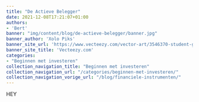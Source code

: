 ```yaml
---
title: "De Actieve Belegger"
date: 2021-12-08T17:21:07+01:00
authors: 
- 'Bert'
banner: "img/content/blog/de-actieve-belegger/banner.jpg"
banner_author: 'Xolo Piks'
banner_site_url: 'https://www.vecteezy.com/vector-art/3546370-student-girl-raises-her-hand-to-answer-a-question-at-school'
banner_site_title: 'Vecteezy.com'
categories: 
- "Beginnen met investeren"
collection_navigation_title: "Beginnen met investeren"
collection_navigation_url: "/categories/beginnen-met-investeren/"
collection_navigation_vorige_url: "/blog/financiele-instrumenten/"
---
```


HEY